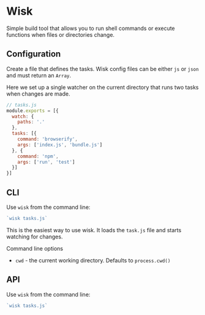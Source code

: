 # Wisk

Simple build tool that allows you to run shell commands or execute functions when files or directories change.

## Configuration

Create a file that defines the tasks. Wisk config files can be either `js` or `json` and must return an `Array`.

Here we set up a single watcher on the current directory that runs two tasks when changes are made.

```js
// tasks.js
module.exports = [{
  watch: {
    paths: '.'
  },
  tasks: [{
    command: 'browserify',
    args: ['index.js', 'bundle.js']
  }, {
    command: 'npm',
    args: ['run', 'test']
  }]
}]
```

## CLI

Use `wisk` from the command line:

```js
`wisk tasks.js`
```
This is the easiest way to use wisk. It loads the `task.js` file and starts watching for changes.

  Command line options
  - `cwd` - the current working directory. Defaults to `process.cwd()`

## API

Use `wisk` from the command line:

```js
`wisk tasks.js`
```
